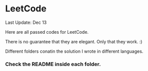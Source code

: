 # LeetCode

Last Update: Dec 13

Here are all passed codes for LeetCode.

There is no guarantee that they are elegant. Only that they work. :)

Different folders conatin the solution I wrote in different languages. 

### **Check the README inside each folder.**
